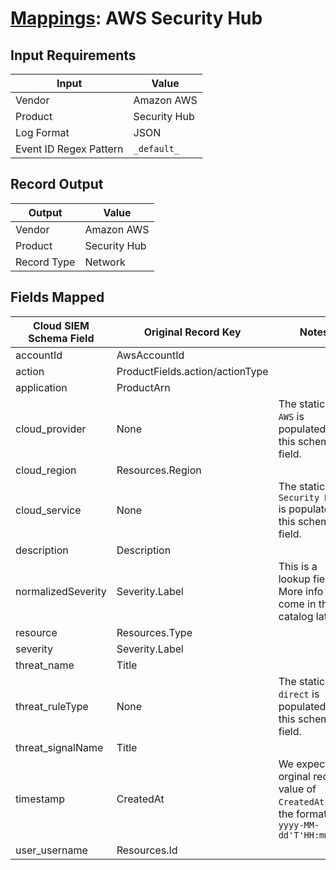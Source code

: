 # [Mappings](README.md): AWS Security Hub

## Input Requirements

|Input|Value|
|-----|-----|
|Vendor|Amazon AWS|
|Product|Security Hub|
|Log Format|JSON|
|Event ID Regex Pattern|`_default_`|

## Record Output

|Output|Value|
|------|-----|
|Vendor|Amazon AWS|
|Product|Security Hub|
|Record Type|Network|

## Fields Mapped

|Cloud SIEM Schema Field|Original Record Key|Notes|
|-----------------------|-------------------|-----|
|accountId|AwsAccountId||
|action|ProductFields.action/actionType||
|application|ProductArn||
|cloud_provider|None|The static text `AWS` is populated in this schema field.|
|cloud_region|Resources.Region||
|cloud_service|None|The static text `Security Hub` is populated in this schema field.|
|description|Description||
|normalizedSeverity|Severity.Label|This is a lookup field. More info to come in the catalog later...|
|resource|Resources.Type||
|severity|Severity.Label||
|threat_name|Title||
|threat_ruleType|None|The static text `direct` is populated in this schema field.|
|threat_signalName|Title||
|timestamp|CreatedAt|We expect the orginal record value of `CreatedAt` is in the format `yyyy-MM-dd'T'HH:mm:ssZ`|
|user_username|Resources.Id||

